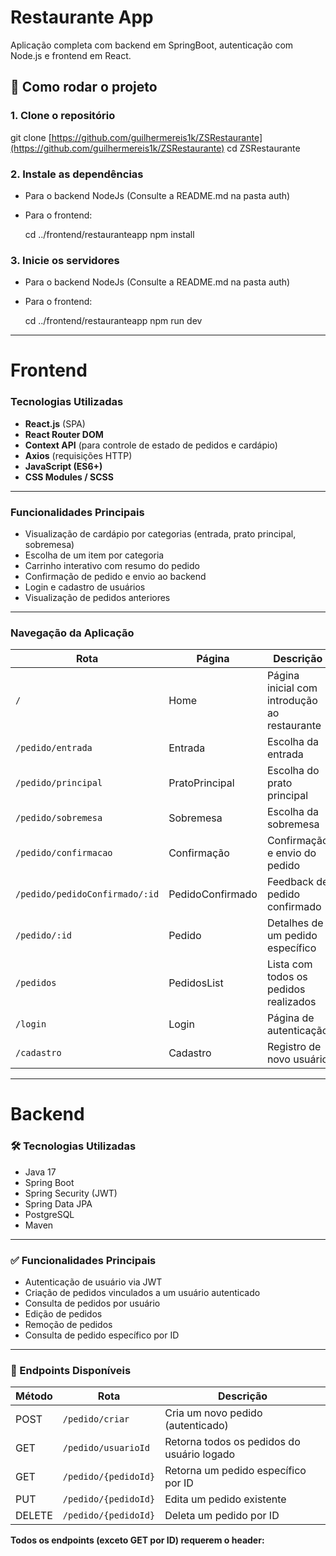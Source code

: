 # Restaurante App

Aplicação completa com backend em SpringBoot, autenticação com Node.js e frontend em React.


## 🚀 Como rodar o projeto

### 1. Clone o repositório

git clone [https://github.com/guilhermereis1k/ZSRestaurante](https://github.com/guilhermereis1k/ZSRestaurante)
cd ZSRestaurante

### 2. Instale as dependências
   
- Para o backend NodeJs (Consulte a README.md na pasta auth)

- Para o frontend:

  cd ../frontend/restauranteapp
  npm install

### 3. Inicie os servidores

- Para o backend NodeJs (Consulte a README.md na pasta auth)

- Para o frontend:

  cd ../frontend/restauranteapp
  npm run dev

---

# Frontend

### Tecnologias Utilizadas

- **React.js** (SPA)
- **React Router DOM**
- **Context API** (para controle de estado de pedidos e cardápio)
- **Axios** (requisições HTTP)
- **JavaScript (ES6+)**
- **CSS Modules / SCSS**

---

### Funcionalidades Principais

- Visualização de cardápio por categorias (entrada, prato principal, sobremesa)
- Escolha de um item por categoria
- Carrinho interativo com resumo do pedido
- Confirmação de pedido e envio ao backend
- Login e cadastro de usuários
- Visualização de pedidos anteriores

---

### Navegação da Aplicação

| Rota                             | Página                  | Descrição                                      |
|----------------------------------|--------------------------|------------------------------------------------|
| `/`                              | Home                     | Página inicial com introdução ao restaurante   |
| `/pedido/entrada`               | Entrada                  | Escolha da entrada                             |
| `/pedido/principal`            | PratoPrincipal           | Escolha do prato principal                     |
| `/pedido/sobremesa`            | Sobremesa                | Escolha da sobremesa                           |
| `/pedido/confirmacao`          | Confirmação              | Confirmação e envio do pedido                  |
| `/pedido/pedidoConfirmado/:id` | PedidoConfirmado         | Feedback de pedido confirmado                  |
| `/pedido/:id`                  | Pedido                   | Detalhes de um pedido específico               |
| `/pedidos`                     | PedidosList              | Lista com todos os pedidos realizados          |
| `/login`                       | Login                    | Página de autenticação                         |
| `/cadastro`                    | Cadastro                 | Registro de novo usuário                       |

---

# Backend

### 🛠️ Tecnologias Utilizadas

- Java 17
- Spring Boot
- Spring Security (JWT)
- Spring Data JPA
- PostgreSQL
- Maven

---

### ✅ Funcionalidades Principais

- Autenticação de usuário via JWT
- Criação de pedidos vinculados a um usuário autenticado
- Consulta de pedidos por usuário
- Edição de pedidos
- Remoção de pedidos
- Consulta de pedido específico por ID

---

### 📌 Endpoints Disponíveis

| Método | Rota                     | Descrição                                       |
|--------|--------------------------|-------------------------------------------------|
| POST   | `/pedido/criar`          | Cria um novo pedido (autenticado)              |
| GET    | `/pedido/usuarioId`      | Retorna todos os pedidos do usuário logado     |
| GET    | `/pedido/{pedidoId}`     | Retorna um pedido específico por ID            |
| PUT    | `/pedido/{pedidoId}`     | Edita um pedido existente                      |
| DELETE | `/pedido/{pedidoId}`     | Deleta um pedido por ID                        |

**Todos os endpoints (exceto GET por ID) requerem o header:**
